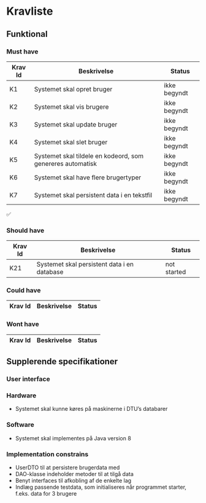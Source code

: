# Kravliste

## Funktional

### Must have

| Krav Id | Beskrivelse | Status  | 
| ------------- | ----|------------- |
| K1 | Systemet skal opret bruger | ikke begyndt  |
| K2 | Systemet skal vis brugere | ikke begyndt |
| K3 | Systemet skal update bruger | ikke begyndt |
| K4 | Systemet skal slet bruger | ikke begyndt |
| K5 | Systemet skal tildele en kodeord, som genereres automatisk| ikke begyndt |
| K6 | Systemet skal have flere brugertyper | ikke begyndt |
| K7 | Systemet skal persistent data i en tekstfil | ikke begyndt |




:white_check_mark:
### Should have 

| Krav Id | Beskrivelse | Status  | 
| ------------- | ------------- |------------- |
| K21 | Systemet skal persistent data i en database  |not started  |



### Could have
| Krav Id | Beskrivelse | Status  | 
| ------------- | ------------- |------------- |

### Wont have
| Krav Id | Beskrivelse | Status  | 
| ------------- | ------------- |------------- |


## Supplerende specifikationer

### User interface


### Hardware
* Systemet skal kunne køres på maskinerne i DTU’s databarer

### Software 
* Systemet skal implementes på Java version 8

### Implementation constrains
* UserDTO til at persistere brugerdata med
* DAO-klasse indeholder metoder til at tilgå data
* Benyt interfaces til afkobling af de enkelte lag
* Indlæg passende testdata, som initialiseres når programmet starter, f.eks. data for 3 brugere